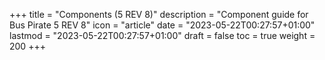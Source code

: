 +++
title = "Components (5 REV 8)"
description = "Component guide for Bus Pirate 5 REV 8"
icon = "article"
date = "2023-05-22T00:27:57+01:00"
lastmod = "2023-05-22T00:27:57+01:00"
draft = false
toc = true
weight = 200
+++
